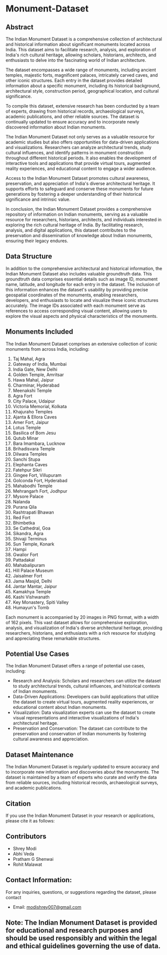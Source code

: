 # Monument-Dataset

## Abstract 
The Indian Monument Dataset is a comprehensive collection of architectural and historical information about significant monuments located across India. This dataset aims to facilitate research, analysis, and exploration of India's rich cultural heritage, allowing scholars, historians, architects, and enthusiasts to delve into the fascinating world of Indian architecture.

The dataset encompasses a wide range of monuments, including ancient temples, majestic forts, magnificent palaces, intricately carved caves, and other iconic structures. Each entry in the dataset provides detailed information about a specific monument, including its historical background, architectural style, construction period, geographical location, and cultural significance.

To compile this dataset, extensive research has been conducted by a team of experts, drawing from historical records, archaeological surveys, academic publications, and other reliable sources. The dataset is continually updated to ensure accuracy and to incorporate newly discovered information about Indian monuments.

The Indian Monument Dataset not only serves as a valuable resource for academic studies but also offers opportunities for data-driven applications and visualizations. Researchers can analyze architectural trends, study cultural influences, and identify patterns in monument construction throughout different historical periods. It also enables the development of interactive tools and applications that provide virtual tours, augmented reality experiences, and educational content to engage a wider audience.

Access to the Indian Monument Dataset promotes cultural awareness, preservation, and appreciation of India's diverse architectural heritage. It supports efforts to safeguard and conserve these monuments for future generations by fostering a deeper understanding of their historical significance and intrinsic value.

In conclusion, the Indian Monument Dataset provides a comprehensive repository of information on Indian monuments, serving as a valuable resource for researchers, historians, architects, and individuals interested in exploring the rich cultural heritage of India. By facilitating research, analysis, and digital applications, this dataset contributes to the preservation and dissemination of knowledge about Indian monuments, ensuring their legacy endures.


## Data Structure
In addition to the comprehensive architectural and historical information, the Indian Monument Dataset also includes valuable groundtruth data. This groundtruth data comprises essential details such as image ID, monument name, latitude, and longitude for each entry in the dataset. The inclusion of this information enhances the dataset's usability by providing precise geospatial coordinates of the monuments, enabling researchers, developers, and enthusiasts to locate and visualize these iconic structures accurately. The image IDs associated with each monument serve as references to access corresponding visual content, allowing users to explore the visual aspects and physical characteristics of the monuments.

## Monuments Included
The Indian Monument Dataset comprises an extensive collection of iconic monuments from across India, including:

1. Taj Mahal, Agra
2. Gateway of India, Mumbai
3. India Gate, New Delhi
4. Golden Temple, Amritsar
5. Hawa Mahal, Jaipur
6. Charminar, Hyderabad
7. Meenakshi Temple
8. Agra Fort
9. City Palace, Udaipur
10. Victoria Memorial, Kolkata
11. Khajuraho Temples
12. Ajanta & Ellora Caves
13. Amer Fort, Jaipur
14. Lotus Temple
15. Basilica of Bom Jesu
16. Qutub Minar
17. Bara Imambara, Lucknow
18. Brihadisvara Temple
19. Dilwara Temples
20. Sanchi Stupa
21. Elephanta Caves
22. Fatehpur Sikri
23. Gingee Fort, Villupuram
24. Golconda Fort, Hyderabad
25. Mahabodhi Temple
26. Mehrangarh Fort, Jodhpur
27. Mysore Palace
28. Nalanda
29. Purana Qila
30. Rashtrapati Bhawan
31. Red Fort
32. Bhimbetka
33. Se Cathedral, Goa
34. Sikandra, Agra
35. Shivaji Terminus
36. Sun Temple, Konark
37. Hampi
38. Gwalior Fort
39. Pattadakal
40. Mahabalipuram
41. Hill Palace Museum
42. Jaisalmer Fort
43. Jama Masjid, Delhi
44. Jantar Mantar, Jaipur
45. Kamakhya Temple
46. Kashi Vishwanath
47. Key Monastery, Spiti Valley
48. Humayun's Tomb


Each monument is accompanied by 20 images in PNG format, with a width of 162 pixels. This vast dataset allows for comprehensive exploration, analysis, and visualization of India's diverse architectural heritage, providing researchers, historians, and enthusiasts with a rich resource for studying and appreciating these remarkable structures.

## Potential Use Cases
The Indian Monument Dataset offers a range of potential use cases, including:
- Research and Analysis: Scholars and researchers can utilize the dataset to study architectural trends, cultural influences, and historical contexts of Indian monuments.
- Data-Driven Applications: Developers can build applications that utilize the dataset to create virtual tours, augmented reality experiences, or educational content about Indian monuments.
- Visualization: Data visualization experts can use the dataset to create visual representations and interactive visualizations of India's architectural heritage.
- Preservation and Conservation: The dataset can contribute to the preservation and conservation of Indian monuments by fostering cultural awareness and appreciation.

## Dataset Maintenance
The Indian Monument Dataset is regularly updated to ensure accuracy and to incorporate new information and discoveries about the monuments. The dataset is maintained by a team of experts who curate and verify the data from reliable sources, including historical records, archaeological surveys, and academic publications.

## Citation
If you use the Indian Monument Dataset in your research or applications, please cite it as follows:

## Contributors
- Shrey Modi
- Abhi Veda
- Pratham G Shenwai
- Rohit Malawat

## Contact Information:
For any inquiries, questions, or suggestions regarding the dataset, please contact
- Email: modishrey007@gmail.com

## Note: The Indian Monument Dataset is provided for educational and research purposes and should be used responsibly and within the legal and ethical guidelines governing the use of data.
